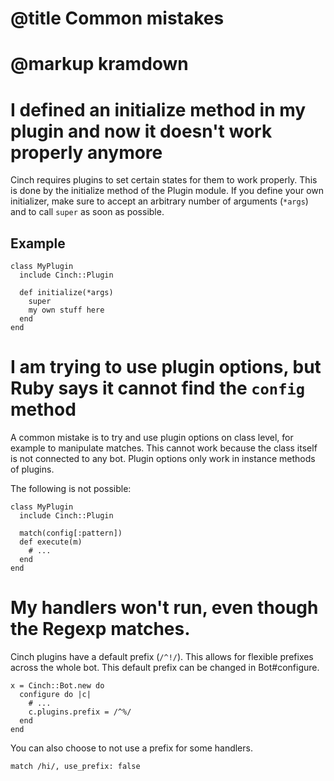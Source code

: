 # @title Common mistakes
# @markup kramdown

# I defined an initialize method in my plugin and now it doesn't work properly anymore

Cinch requires plugins to set certain states for them to work
properly. This is done by the initialize method of the Plugin module.
If you define your own initializer, make sure to accept an arbitrary
number of arguments (`*args`) and to call `super` as soon as possible.

## Example

    class MyPlugin
      include Cinch::Plugin

      def initialize(*args)
        super
        my own stuff here
      end
    end


# I am trying to use plugin options, but Ruby says it cannot find the `config` method

A common mistake is to try and use plugin options on class level, for example to manipulate matches. This cannot work because the class itself is not connected to any bot. Plugin options only work in instance methods of plugins.

The following is not possible:

    class MyPlugin
      include Cinch::Plugin

      match(config[:pattern])
      def execute(m)
        # ...
      end
    end

# My handlers won't run, even though the Regexp matches.

Cinch plugins have a default prefix (`/^!/`). This allows for flexible prefixes 
across the whole bot. This default prefix can be changed in Bot#configure.

    x = Cinch::Bot.new do
      configure do |c|
        # ...
        c.plugins.prefix = /^%/
      end
    end

You can also choose to not use a prefix for some handlers.

    match /hi/, use_prefix: false

